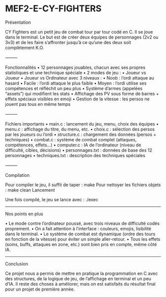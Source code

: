 # MEF2-E-CY-FIGHTERS
Présentation

CY Fighters est un petit jeu de combat tour par tour codé en C. Il se joue dans le terminal.
Le but est de créer deux équipes de personnages (2v2 ou 3v3) et de les faire s’affronter jusqu’à ce qu’une des deux soit complètement K.O.

⸻

Fonctionnalités
	•	12 personnages jouables, chacun avec ses propres statistiques et une technique spéciale
	•	2 modes de jeu :
	•	Joueur vs Joueur
	•	Joueur vs Ordinateur avec 3 niveaux :
	•	Noob : l’ordi attaque au hasard
	•	Facile : l’ordi attaque le plus faible
	•	Moyen : l’ordi utilise ses compétences et réfléchit un peu plus
	•	Système d’armes (appelées “assets”) qui modifient les stats
	•	Affichage des PV sous forme de barres + effets spéciaux visibles en emoji
	•	Gestion de la vitesse : les persos ne jouent pas tous en même temps

⸻

Fichiers importants
	•	main.c : lancement du jeu, menu, choix des équipes
	•	menu.c : affichage du titre, du menu, etc.
	•	choix.c : sélection des persos par les joueurs ou l’ordi
	•	structure.c : chargement des données (persos + techniques)
	•	combat.c : système de combat complet (attaques, compétences, effets…)
	•	computer.c : IA de l’ordinateur (niveau de difficulté, cibles, décisions)
	•	personnages.txt : données de base des 12 personnages
	•	techniques.txt : description des techniques spéciales

⸻

Compilation

Pour compiler le jeu, il suffit de taper : make
Pour nettoyer les fichiers objets : make clean
Lancement

Une fois compilé, le jeu se lance avec : ./exec

______

Nos points en plus
	
 •	Le mode contre l’ordinateur poussé, avec trois niveaux de difficulté codés proprement.
	•	On a fait attention à l’interface : couleurs, emojis, lisibilité dans le terminal.
	•	Le système de combat est dynamique (ordre des tours en fonction de la vitesse) pour éviter un simple aller-retour.
	•	Tous les effets (soins, buffs, attaques en zone, etc.) sont bien pris en compte, même côté IA.

 ______

 Conclusion

Ce projet nous a permis de mettre en pratique la programmation en C avec des structures, de la logique de jeu, de l’affichage en terminal et un peu d’IA.
Il reste des choses à améliorer, mais on est satisfaits du résultat final pour un projet de première année.
